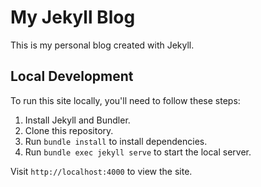 # My Jekyll Blog

This is my personal blog created with Jekyll.

## Local Development

To run this site locally, you'll need to follow these steps:

1. Install Jekyll and Bundler.
2. Clone this repository.
3. Run `bundle install` to install dependencies.
4. Run `bundle exec jekyll serve` to start the local server.

Visit `http://localhost:4000` to view the site.
